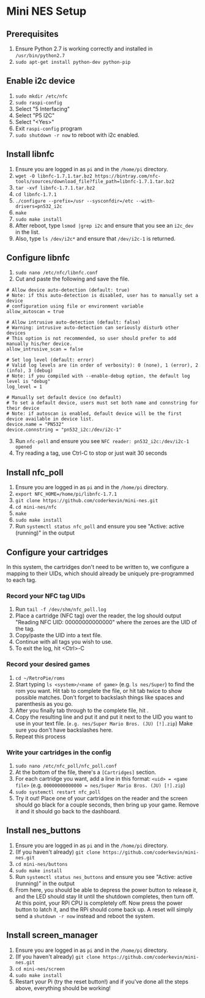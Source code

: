 # Mini NES Setup

## Prerequisites

1. Ensure Python 2.7 is working correctly and installed in `/usr/bin/python2.7`
2. `sudo apt-get install python-dev python-pip`

## Enable i2c device
1. `sudo mkdir /etc/nfc`
2. `sudo raspi-config`
3. Select "5 Interfacing"
4. Select "P5 I2C"
5. Select "\<Yes\>"
6. Exit `raspi-config` program
7. `sudo shutdown -r now` to reboot with i2c enabled.

## Install libnfc
1. Ensure you are logged in as `pi` and in the `/home/pi` directory.
2. `wget -O libnfc-1.7.1.tar.bz2 https://bintray.com/nfc-tools/sources/download_file?file_path=libnfc-1.7.1.tar.bz2`
3. `tar -xvf libnfc-1.7.1.tar.bz2`
4. `cd libnfc-1.7.1`
5. `./configure --prefix=/usr --sysconfdir=/etc --with-drivers=pn532_i2c`
6. `make`
7. `sudo make install`
8. After reboot, type `lsmod |grep i2c` and ensure that you see an `i2c_dev` in the list.
9. Also, type `ls /dev/i2c*` and ensure that `/dev/i2c-1` is returned.

## Configure libnfc
1. `sudo nano /etc/nfc/libnfc.conf`
2. Cut and paste the following and save the file.
```
# Allow device auto-detection (default: true)
# Note: if this auto-detection is disabled, user has to manually set a device
# configuration using file or environment variable
allow_autoscan = true

# Allow intrusive auto-detection (default: false)
# Warning: intrusive auto-detection can seriously disturb other devices
# This option is not recommended, so user should prefer to add manually his/her device.
allow_intrusive_scan = false

# Set log level (default: error)
# Valid log levels are (in order of verbosity): 0 (none), 1 (error), 2 (info), 3 (debug)
# Note: if you compiled with --enable-debug option, the default log level is "debug"
log_level = 1

# Manually set default device (no default)
# To set a default device, users must set both name and connstring for their device
# Note: if autoscan is enabled, default device will be the first device available in device list.
device.name = "PN532"
device.connstring = "pn532_i2c:/dev/i2c-1"
```
3. Run `nfc-poll` and ensure you see `NFC reader: pn532_i2c:/dev/i2c-1 opened`
4. Try reading a tag, use Ctrl-C to stop or just wait 30 seconds

## Install nfc_poll
1. Ensure you are logged in as `pi` and in the `/home/pi` directory.
2. `export NFC_HOME=/home/pi/libnfc-1.7.1`
3. `git clone https://github.com/coderkevin/mini-nes.git`
4. `cd mini-nes/nfc`
5. `make`
6. `sudo make install`
7. Run `systemctl status nfc_poll` and ensure you see "Active: active (running)" in the output

## Configure your cartridges

In this system, the cartridges don't need to be written to, we configure a mapping to their UIDs, which should already be uniquely pre-programmed to each tag.

### Record your NFC tag UIDs
1. Run `tail -f /dev/shm/nfc_poll.log`
2. Place a cartridge (NFC tag) over the reader, the log should output "Reading NFC UID: 00000000000000" where the zeroes are the UID of the tag.
3. Copy/paste the UID into a text file.
4. Continue with all tags you wish to use.
5. To exit the log, hit \<Ctrl\>-C

### Record your desired games
1. `cd ~/RetroPie/roms`
2. Start typing `ls <system>/<name of game>` (e.g. `ls nes/Super`) to find the rom you want. Hit tab to complete the file, or hit tab twice to show possible matches. Don't forget to backslash things like spaces and parenthesis as you go.
3. After you finally tab through to the complete file, hit <enter>.
4. Copy the resulting line and put it and put it next to the UID you want to use in your text file. (`e.g. nes/Super Mario Bros. (JU) [!].zip`) Make sure you don't have backslashes here.
5. Repeat this process

### Write your cartridges in the config
1. `sudo nano /etc/nfc_poll/nfc_poll.conf`
2. At the bottom of the file, there's a `[Cartridges]` section.
3. For each cartridge you want, add a line in this format: `<uid> = <game file>` (e.g. `00000000000000 = nes/Super Mario Bros. (JU) [!].zip`)
4. `sudo systemctl restart nfc_poll`
5. Try it out! Place one of your cartridges on the reader and the screen should go black for a couple seconds, then bring up your game. Remove it and it should go back to the dashboard.

## Install nes_buttons
1. Ensure you are logged in as `pi` and in the `/home/pi` directory.
2. (If you haven't already) `git clone https://github.com/coderkevin/mini-nes.git`
3. `cd mini-nes/buttons`
4. `sudo make install`
5. Run `systemctl status nes_buttons` and ensure you see "Active: active (running)" in the output
6. From here, you should be able to depress the power button to release it, and the LED should stay lit until the shutdown completes, then turn off. At this point, your RPi CPU is completely off. Now press the power button to latch it, and the RPi should come back up. A reset will simply send a `shutdown -r now` instead and reboot the system.

## Install screen_manager
1. Ensure you are logged in as `pi` and in the `/home/pi` directory.
2. (If you haven't already) `git clone https://github.com/coderkevin/mini-nes.git`
3. `cd mini-nes/screen`
4. `sudo make install`
5. Restart your Pi (try the reset button!) and if you've done all the steps above, everything should be working!

